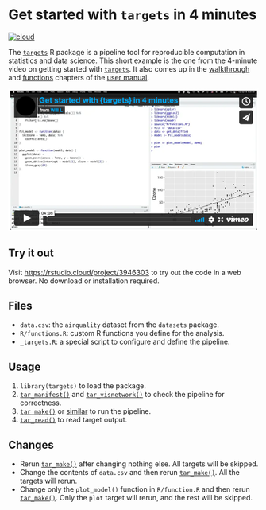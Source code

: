 # Get started with `targets` in 4 minutes

[![cloud](https://img.shields.io/badge/RStudio-Cloud-blue)](https://rstudio.cloud/project/3946303)

The [`targets`](https://docs.ropensci.org/targets/) R package is a pipeline tool for reproducible computation in statistics and data science. This short example is the one from the 4-minute video on getting started with [`targets`](https://docs.ropensci.org/targets/). It also comes up in the [walkthrough](https://books.ropensci.org/targets/walkthrough.html)
and [functions](https://books.ropensci.org/targets/functions.html)
chapters of the [user manual](https://books.ropensci.org/targets/).

[![](./images/video.png)](https://vimeo.com/700982360)

## Try it out

Visit <https://rstudio.cloud/project/3946303> to try out the code in a web browser. No download or installation required.

## Files

* `data.csv`: the `airquality` dataset from the `datasets` package.
* `R/functions.R`: custom R functions you define for the analysis.
* `_targets.R`: a special script to configure and define the pipeline.

## Usage

1. `library(targets)` to load the package.
1. [`tar_manifest()`](https://docs.ropensci.org/targets/reference/tar_manifest.html) and [`tar_visnetwork()`](https://docs.ropensci.org/targets/reference/tar_visnetwork.html) to check the pipeline for correctness.
1. [`tar_make()`](https://docs.ropensci.org/targets/reference/tar_make.html) or [similar](https://docs.ropensci.org/targets/reference/index.html#pipeline) to run the pipeline.
1. [`tar_read()`](https://docs.ropensci.org/targets/reference/tar_read.html) to read target output.

## Changes

* Rerun [`tar_make()`](https://docs.ropensci.org/targets/reference/tar_make.html) after changing nothing else. All targets will be skipped.
* Change the contents of `data.csv` and then rerun [`tar_make()`](https://docs.ropensci.org/targets/reference/tar_make.html). All the targets will rerun.
* Change only the `plot_model()` function in `R/function.R` and then rerun [`tar_make()`](https://docs.ropensci.org/targets/reference/tar_make.html). Only the `plot` target will rerun, and the rest will be skipped.
